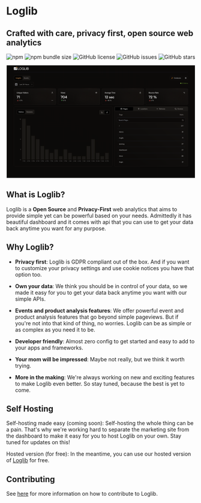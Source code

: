 # Loglib

## Crafted with care, privacy first, open source web analytics

![npm](https://img.shields.io/npm/v/@loglib/tracker) ![npm bundle size](https://img.shields.io/bundlephobia/min/@loglib/tracker) ![GitHub license](https://img.shields.io/github/license/LogLib/loglib) ![GitHub issues](https://img.shields.io/github/issues/LogLib/loglib) ![GitHub stars](https://img.shields.io/github/stars/LogLib/loglib)

<p align="center">
  <img src="./images/dashboard.png" alt="screenshot" height="300" />
</p>

## What is Loglib?

Loglib is a **Open Source** and **Privacy-First** web analytics that aims to provide simple yet can be powerful based on your needs. Admittedly it has beautiful dashboard and it comes with api that you can use to get your data back anytime you want for any purpose.

## Why Loglib?

- **Privacy first**: Loglib is GDPR compliant out of the box. And if you want to customize your privacy settings and use cookie notices you have that option too.

- **Own your data**: We think you should be in control of your data, so we made it easy for you to get your data back anytime you want with our simple APIs.

- **Events and product analysis features**: We offer powerful event and product analysis features that go beyond simple pageviews. But if you're not into that kind of thing, no worries. Loglib can be as simple or as complex as you need it to be.

- **Developer friendly**: Almost zero config to get started and easy to add to your apps and frameworks.

- **Your mom will be impressed**: Maybe not really, but we think it worth trying.

- **More in the making**: We're always working on new and exciting features to make Loglib even better. So stay tuned, because the best is yet to come.

## Self Hosting

Self-hosting made easy (coming soon): Self-hosting the whole thing can be a pain. That's why we're working hard to separate the marketing site from the dashboard to make it easy for you to host Loglib on your own. Stay tuned for updates on this!

Hosted version (for free): In the meantime, you can use our hosted version of [Loglib](https://loglib.io) for free.

## Contributing

See [here](./.github/CONTRIBUTING.md) for more information on how to contribute to Loglib.
